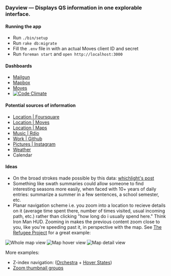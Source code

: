 ### Dayview — Displays QS information in one explorable interface.

#### Running the app
* Run `./bin/setup`
* Run `rake db:migrate`
* Fill the `.env` file in with an actual Moves client ID and secret
* Run `foreman start` and  `open http://localhost:3000`

#### Dashboards
* [Mailgun](https://mailgun.com/cp?domain=dayview.co)
* [Mapbox](https://www.mapbox.com/projects)
* [Moves](https://dev.moves-app.com/apps)
* [![Code Climate](https://codeclimate.com/github/ehmorris/dayview.png)](https://codeclimate.com/github/ehmorris/dayview)

#### Potential sources of information
* [Location | Foursquare](https://github.com/mattmueller/foursquare2)
* [Location | Moves](https://dev.moves-app.com)
* [Location | Maps](https://github.com/aai/mapbox-rails)
* [Music | Rdio](http://developer.rdio.com)
* [Work | Github](http://developer.github.com/v3)
* [Pictures | Instagram](http://instagram.com/developer)
* [Weather](https://github.com/dlt/yahoo_weatherman)
* Calendar

#### Ideas
* On the broad strokes made possible by this data: [whichlight's post](http://blog.whichlight.com/post/65575793300/how-the-entropy-of-personal-behaviors-and-social)
* Something like swath summaries could allow someone to find interesting seasons more easily, when faced with 10+ years of daily entries: summarize a summer in a few sentences, a school semester, etc.
* Planar navigation scheme i.e. you zoom into a location to recieve details on it (average time spent there, number of times visited, usual incoming path, etc.) rather than clicking "how long do i usually spend here." Think Iron Man HUD. Zooming in makes the previous content zoom close to you, like you're speeding past it, in perspective with the map. See [The Refugee Project](http://therefugeeproject.org) for a great example:
 
![Whole map view](http://i.imgur.com/Cca1deK.png)
![Map hover view](http://i.imgur.com/DJOgRUg.png)
![Map detail view](http://i.imgur.com/APHJkj9.png)

More examples:
* Z-index navigation: ([Orchestra](http://play.lso.co.uk/#/Ravels-Bolero/orchestra) + [Hover States](http://hoverstat.es/posts/lso-play/))
* [Zoom thumbnail groups](http://hoverstat.es/posts/jake-dinos-chapman/)
